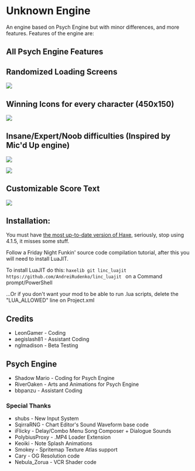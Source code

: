 # Unknown Engine
 An engine based on Psych Engine but with minor differences, and more features. Features of the engine are:
 
## All Psych Engine Features

 ## Randomized Loading Screens
 ![](https://github.com/LeonGamerPS4/UnknownEngine/blob/main/assets/preload/images/loadingScreens/loadingscreen-1.png?raw=true)

 ## Winning Icons for every character (450x150)
 ![](https://github.com/LeonGamerPS4/UnknownEngine/blob/main/assets/preload/images/icons/icon-bf.png?raw=true)

 ## Insane/Expert/Noob difficulties (Inspired by Mic'd Up engine)

 ![](https://github.com/LeonGamerPS4/UnknownEngine/blob/main/assets/preload/images/menudifficulties/expert.png?raw=true)

 ![](https://github.com/LeonGamerPS4/UnknownEngine/blob/main/assets/preload/images/menudifficulties/noob.png?raw=true)
 
 ## Customizable Score Text
 
 ![](https://media.discordapp.net/attachments/1007413452131807362/1007785198596931686/DC49E414-CF5B-4A9C-A8A8-ADE84EC0AE46.jpg)
 
## Installation:
You must have [the most up-to-date version of Haxe](https://haxe.org/download/), seriously, stop using 4.1.5, it misses some stuff.

Follow a Friday Night Funkin' source code compilation tutorial, after this you will need to install LuaJIT.

To install LuaJIT do this: `haxelib git linc_luajit https://github.com/AndreiRudenko/linc_luajit ` on a Command prompt/PowerShell

...Or if you don't want your mod to be able to run .lua scripts, delete the "LUA_ALLOWED" line on Project.xml

## Credits
* LeonGamer - Coding
* aegislash81 - Assistant Coding 
* nglmadison - Beta Testing

## Psych Engine
* Shadow Mario - Coding for Psych Engine
* RiverOaken - Arts and Animations for Psych Engine
* bbpanzu - Assistant Coding

### Special Thanks
* shubs - New Input System
* SqirraRNG - Chart Editor's Sound Waveform base code
* iFlicky - Delay/Combo Menu Song Composer + Dialogue Sounds
* PolybiusProxy - .MP4 Loader Extension
* Keoiki - Note Splash Animations
* Smokey - Spritemap Texture Atlas support
* Cary - OG Resolution code
* Nebula_Zorua - VCR Shader code
